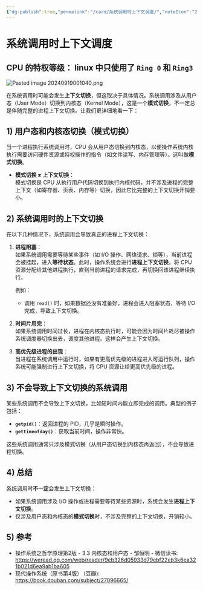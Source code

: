 ```yaml
---
{"dg-publish":true,"permalink":"/card/系统调用时上下文调度/","noteIcon":"2","created":"2024-09-13T21:00:06+08:00","updated":"2024-09-20T21:17:37+08:00"}
---
```



# 系统调用时上下文调度

CPU 的特权等级：
linux 中只使用了 `Ring 0` 和 `Ring3`
- 
![Pasted image 20240919001040.png](/img/user/attachs/Pasted%20image%2020240919001040.png)

在系统调用时可能会发生**上下文切换**，但这取决于具体情况。系统调用涉及从用户态（User Mode）切换到内核态（Kernel Mode），这是一个**模式切换**，不一定总是伴随完整的进程上下文切换。让我们更详细地看一下：

## 1) **用户态和内核态切换**（模式切换）

当一个进程执行系统调用时，CPU 会从用户态切换到内核态，以便操作系统内核执行需要访问硬件资源或特权操作的指令（如文件读写、内存管理等）。这叫做**模式切换**。

- **模式切换 ≠ 上下文切换**：  
  模式切换是 CPU 从执行用户代码切换到执行内核代码，并不涉及进程的完整上下文（如寄存器、页表、内存等）切换，因此它比完整的上下文切换开销要小。
  

## 2) **系统调用时的上下文切换**

在以下几种情况下，系统调用会导致真正的进程上下文切换：

1. **进程阻塞**：  
   如果系统调用需要等待某些事件（如 I/O 操作、网络请求、锁等），当前进程会被挂起，进入**等待状态**。此时，操作系统会进行**进程上下文切换**，将 CPU 资源分配给其他进程执行，直到当前进程的请求完成，再切换回该进程继续执行。

   例如：
   - 调用 `read()` 时，如果数据还没有准备好，进程会进入阻塞状态，等待 I/O 完成，导致上下文切换。

2. **时间片用完**：  
   如果系统调用时间过长，进程在内核态执行时，可能会因为时间片耗尽被操作系统调度器切换出去，调度其他进程。这样会产生上下文切换。

3. **高优先级进程的出现**：  
   当进程在系统调用中运行时，如果有更高优先级的进程进入可运行队列，操作系统可能强制进行上下文切换，将 CPU 资源让给更高优先级的进程。

## 3) **不会导致上下文切换的系统调用**

某些系统调用不会导致上下文切换，比如短时间内能立即完成的调用。典型的例子包括：
- **`getpid()`**：返回进程的 PID，几乎是瞬时操作。
- **`gettimeofday()`**：获取当前时间，操作非常快。

这些系统调用通常只涉及模式切换（从用户态切换到内核态再返回），不会导致进程切换。

## 4) 总结

系统调用时**不一定**会发生上下文切换：
- 如果系统调用涉及 I/O 操作或进程需要等待某些资源时，系统会发生**进程上下文切换**。
- 仅涉及用户态和内核态的**模式切换**时，不涉及完整的上下文切换，开销较小。

## 5) 参考

- 操作系统之哲学原理第2版 - 3.3 内核态和用户态 - 邹恒明 - 微信读书: https://weread.qq.com/web/reader/9eb326d05933d79ebf22eb3k6ea321b021d6ea9ab1ba605
- 现代操作系统（原书第4版） (豆瓣): https://book.douban.com/subject/27096665/
